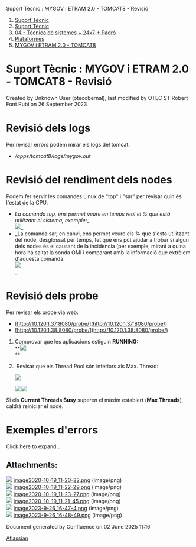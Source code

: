 Suport Tècnic : MYGOV i ETRAM 2.0 - TOMCAT8 - Revisió  

1.  [Suport Tècnic](index.md)
2.  [Suport Tècnic](13893782.md)
3.  [04 - Tècnica de sistemes + 24x7 + Padró](26313202.md)
4.  [Plataformes](Plataformes_41520520.md)
5.  [MYGOV i ETRAM 2.0 - TOMCAT8](MYGOV-i-ETRAM-2.0---TOMCAT8_41520762.md)

Suport Tècnic : MYGOV i ETRAM 2.0 - TOMCAT8 - Revisió
=====================================================

Created by Unknown User (otecobernal), last modified by OTEC ST Robert Font Rubí on 26 September 2023

Revisió dels logs
=================

Per revisar errors podem mirar els logs del tomcat:

*   _/apps/tomcat8/logs/mygov.out_ 

Revisió del rendiment dels nodes
================================

Podem fer servir les comandes Linux de "top" i "sar" per revisar quin és l'estat de la CPU.

*   _La comanda top, ens permet veure en temps real el % que està utilitzant el sistema, exemple:__  
    ![](attachments/41520766/93357375.png)_
*   _La comanda sar, en canvi, ens permet veure els % que s'esta utilitzant del node, desglossat per temps, fet que ens pot ajudar a trobar si algun dels nodes és el causant de la incidència (per exemple, mirant a quina hora ha saltat la sonda OMI i comparant amb la informació que extrèiem d'aquesta comanda.  
    ![](attachments/41520766/93357376.png)  
    _

Revisió dels probe
==================

Per revisar els probe via web:

*   [http://10.120.1.37:8080/probe/](http://10.120.1.37:8080/probe/)
*   [http://10.120.1.38:8080/probe/](http://10.120.1.38:8080/probe/)

  

1.  Comprovar que les aplicacions estiguin **RUNNING:**  
    **![](attachments/41520766/41520784.png)  
    **  
    
2.   Revisar que els Thread Pool són inferiors als Max. Thread:  
      
    [![](attachments/41520766/41520785.png)](https://intranet.aoc.cat/pages/resumedraft.action?draftId=41519470&draftShareId=0f3532e1-81cb-4dce-8fac-bcaf3b047389&)
    
    [![](attachments/41520766/41520786.png)](https://intranet.aoc.cat/pages/resumedraft.action?draftId=41519470&draftShareId=0f3532e1-81cb-4dce-8fac-bcaf3b047389&)[![](attachments/41520766/41520787.png)](https://intranet.aoc.cat/pages/resumedraft.action?draftId=41519470&draftShareId=0f3532e1-81cb-4dce-8fac-bcaf3b047389&)

Si els **Current Threads Busy** superen el màxim establert (**Max Threads**), caldrà reiniciar el node.

  

  

  

Exemples d'errors
=================

Click here to expand...

  

Attachments:
------------

![](images/icons/bullet_blue.gif) [image2020-10-19\_11-20-22.png](attachments/41520766/41520784.png) (image/png)  
![](images/icons/bullet_blue.gif) [image2020-10-19\_11-22-29.png](attachments/41520766/41520785.png) (image/png)  
![](images/icons/bullet_blue.gif) [image2020-10-19\_11-23-27.png](attachments/41520766/41520786.png) (image/png)  
![](images/icons/bullet_blue.gif) [image2020-10-19\_11-21-45.png](attachments/41520766/41520787.png) (image/png)  
![](images/icons/bullet_blue.gif) [image2023-9-26\_16-47-4.png](attachments/41520766/93357375.png) (image/png)  
![](images/icons/bullet_blue.gif) [image2023-9-26\_16-48-49.png](attachments/41520766/93357376.png) (image/png)  

Document generated by Confluence on 02 June 2025 11:16

[Atlassian](http://www.atlassian.com/)